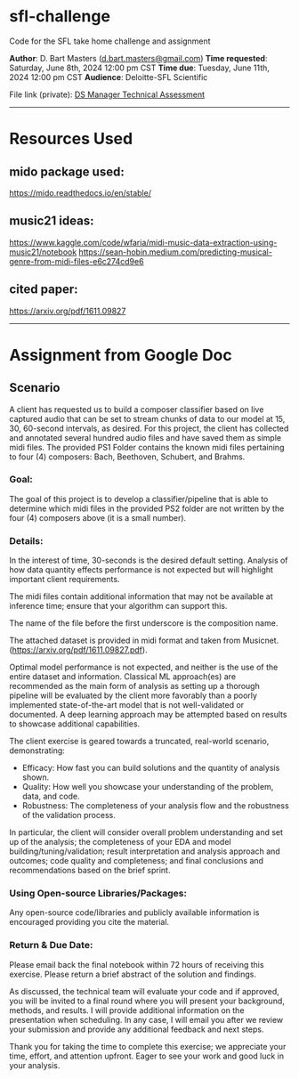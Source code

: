 # sfl-challenge
Code for the SFL take home challenge and assignment

**Author**: D. Bart Masters (d.bart.masters@gmail.com)
**Time requested**: Saturday, June 8th, 2024 12:00 pm CST
**Time due**: Tuesday, June 11th, 2024 12:00 pm CST
**Audience**: Deloitte-SFL Scientific

File link (private): [DS Manager Technical Assessment](https://docs.google.com/document/d/19pabLtQrG_KxkHHuwTKD1GqM3qnnoynt/edit) 

--- 
# Resources Used
## mido package used: 
https://mido.readthedocs.io/en/stable/ 
## music21 ideas: 
https://www.kaggle.com/code/wfaria/midi-music-data-extraction-using-music21/notebook
https://sean-hobin.medium.com/predicting-musical-genre-from-midi-files-e6c274cd9e6 
## cited paper: 
https://arxiv.org/pdf/1611.09827

--- 

# Assignment from Google Doc
## Scenario
A client has requested us to build a composer classifier based on live captured audio that can be set to stream chunks of data to our model at 15, 30, 60-second intervals, as desired. For this project, the client has collected and annotated several hundred audio files and have saved them as simple midi files. The provided PS1 Folder contains the known midi files pertaining to four (4) composers: Bach, Beethoven, Schubert, and Brahms.  
 
### Goal:  
The goal of this project is to develop a classifier/pipeline that is able to determine which midi files in the provided PS2 folder are not written by the four (4) composers above (it is a small number).  
 
### Details:  
In the interest of time, 30-seconds is the desired default setting. Analysis of how data quantity effects performance is not expected but will highlight important client requirements.  
  
The midi files contain additional information that may not be available at inference time; ensure that your algorithm can support this. 
 
The name of the file before the first underscore is the composition name. 
 
The attached dataset is provided in midi format and taken from Musicnet. 
(https://arxiv.org/pdf/1611.09827.pdf).   
 
Optimal model performance is not expected, and neither is the use of the entire dataset and information. Classical ML approach(es) are recommended as the main form of analysis as setting up a thorough pipeline will be evaluated by the client more favorably than a poorly implemented state-of-the-art model that is not well-validated or documented. A deep learning approach may be attempted based on results to showcase additional capabilities. 


The client exercise is geared towards a truncated, real-world scenario, demonstrating: 
- Efficacy: How fast you can build solutions and the quantity of analysis shown. 
- Quality: How well you showcase your understanding of the problem, data, and code.
- Robustness: The completeness of your analysis flow and the robustness of the validation process.  
 
In particular, the client will consider overall problem understanding and set up of the analysis; the completeness of your EDA and model building/tuning/validation; result interpretation and analysis approach and outcomes; code quality and completeness; and final conclusions and recommendations based on the brief sprint.  




### Using Open-source Libraries/Packages: 
Any open-source code/libraries and publicly available information is encouraged providing you cite the material. 
 
### Return & Due Date: 
Please email back the final notebook within 72 hours of receiving this exercise. Please return a brief abstract of the solution and findings.  
 
As discussed, the technical team will evaluate your code and if approved, you will be invited to a final round where you will present your background, methods, and results. I will provide additional information on the presentation when scheduling. In any case, I will email you after we review your submission and provide any additional feedback and next steps.  
 
Thank you for taking the time to complete this exercise; we appreciate your time, effort, and attention upfront. Eager to see your work and good luck in your analysis.
